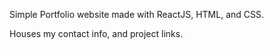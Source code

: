 Simple Portfolio website made with ReactJS, HTML, and CSS.

Houses my contact info, and project links.
